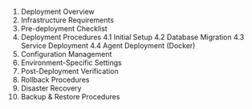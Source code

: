 1. Deployment Overview
2. Infrastructure Requirements
3. Pre-deployment Checklist
4. Deployment Procedures
   4.1 Initial Setup
   4.2 Database Migration
   4.3 Service Deployment
   4.4 Agent Deployment (Docker)
5. Configuration Management
6. Environment-Specific Settings
7. Post-Deployment Verification
8. Rollback Procedures
9. Disaster Recovery
10. Backup & Restore Procedures
